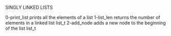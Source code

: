 SINGLY LINKED LISTS

0-print_list
prints all the elements of a list
1-list_len
returns the number of elements in a linked list list_t
2-add_node
adds a new node to the beginning of the list list_t
